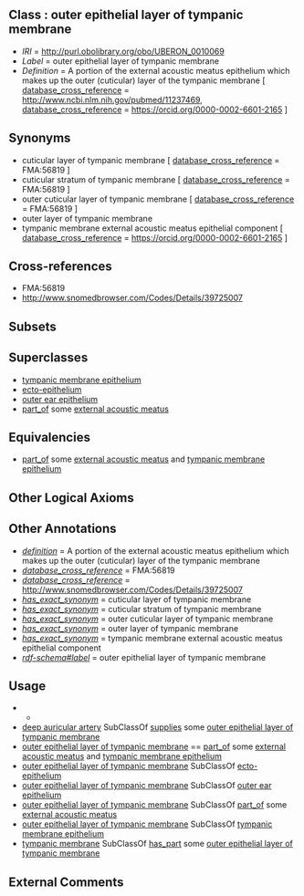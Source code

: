 
## Class : outer epithelial layer of tympanic membrane

 * *IRI* = http://purl.obolibrary.org/obo/UBERON_0010069
 * *Label* = outer epithelial layer of tympanic membrane
 * *Definition* = A portion of the external acoustic meatus epithelium which makes up the outer (cuticular) layer of the tympanic membrane [ [database_cross_reference](../../ef/oboInOwl#hasDbXref.md) = http://www.ncbi.nlm.nih.gov/pubmed/11237469, [database_cross_reference](../../ef/oboInOwl#hasDbXref.md) = https://orcid.org/0000-0002-6601-2165 ]

## Synonyms

 * cuticular layer of tympanic membrane [ [database_cross_reference](../../ef/oboInOwl#hasDbXref.md) = FMA:56819 ]
 * cuticular stratum of tympanic membrane [ [database_cross_reference](../../ef/oboInOwl#hasDbXref.md) = FMA:56819 ]
 * outer cuticular layer of tympanic membrane [ [database_cross_reference](../../ef/oboInOwl#hasDbXref.md) = FMA:56819 ]
 * outer layer of tympanic membrane
 * tympanic membrane external acoustic meatus epithelial component [ [database_cross_reference](../../ef/oboInOwl#hasDbXref.md) = https://orcid.org/0000-0002-6601-2165 ]

## Cross-references

 * FMA:56819
 * http://www.snomedbrowser.com/Codes/Details/39725007

## Subsets


## Superclasses

 * [tympanic membrane epithelium](../../UBERON/47/UBERON_0009647.md)
 * [ecto-epithelium](../../UBERON/71/UBERON_0010371.md)
 * [outer ear epithelium](../../UBERON/14/UBERON_0015814.md)
 * [part_of](../../BFO/50/BFO_0000050.md) some [external acoustic meatus](../../UBERON/52/UBERON_0001352.md)

## Equivalencies

 * [part_of](../../BFO/50/BFO_0000050.md) some [external acoustic meatus](../../UBERON/52/UBERON_0001352.md) and [tympanic membrane epithelium](../../UBERON/47/UBERON_0009647.md)

## Other Logical Axioms


## Other Annotations

 * *[definition](../../IAO/15/IAO_0000115.md)* = A portion of the external acoustic meatus epithelium which makes up the outer (cuticular) layer of the tympanic membrane
 * *[database_cross_reference](../../ef/oboInOwl#hasDbXref.md)* = FMA:56819
 * *[database_cross_reference](../../ef/oboInOwl#hasDbXref.md)* = http://www.snomedbrowser.com/Codes/Details/39725007
 * *[has_exact_synonym](../../ym/oboInOwl#hasExactSynonym.md)* = cuticular layer of tympanic membrane
 * *[has_exact_synonym](../../ym/oboInOwl#hasExactSynonym.md)* = cuticular stratum of tympanic membrane
 * *[has_exact_synonym](../../ym/oboInOwl#hasExactSynonym.md)* = outer cuticular layer of tympanic membrane
 * *[has_exact_synonym](../../ym/oboInOwl#hasExactSynonym.md)* = outer layer of tympanic membrane
 * *[has_exact_synonym](../../ym/oboInOwl#hasExactSynonym.md)* = tympanic membrane external acoustic meatus epithelial component
 * *[rdf-schema#label](../../el/rdf-schema#label.md)* = outer epithelial layer of tympanic membrane

## Usage

 * -
 * [deep auricular artery](../../UBERON/95/UBERON_0014695.md) SubClassOf [supplies](../../RO/78/RO_0002178.md) some [outer epithelial layer of tympanic membrane](../../UBERON/69/UBERON_0010069.md)
 * [outer epithelial layer of tympanic membrane](../../UBERON/69/UBERON_0010069.md) == [part_of](../../BFO/50/BFO_0000050.md) some [external acoustic meatus](../../UBERON/52/UBERON_0001352.md) and [tympanic membrane epithelium](../../UBERON/47/UBERON_0009647.md)
 * [outer epithelial layer of tympanic membrane](../../UBERON/69/UBERON_0010069.md) SubClassOf [ecto-epithelium](../../UBERON/71/UBERON_0010371.md)
 * [outer epithelial layer of tympanic membrane](../../UBERON/69/UBERON_0010069.md) SubClassOf [outer ear epithelium](../../UBERON/14/UBERON_0015814.md)
 * [outer epithelial layer of tympanic membrane](../../UBERON/69/UBERON_0010069.md) SubClassOf [part_of](../../BFO/50/BFO_0000050.md) some [external acoustic meatus](../../UBERON/52/UBERON_0001352.md)
 * [outer epithelial layer of tympanic membrane](../../UBERON/69/UBERON_0010069.md) SubClassOf [tympanic membrane epithelium](../../UBERON/47/UBERON_0009647.md)
 * [tympanic membrane](../../UBERON/64/UBERON_0002364.md) SubClassOf [has_part](../../BFO/51/BFO_0000051.md) some [outer epithelial layer of tympanic membrane](../../UBERON/69/UBERON_0010069.md)

## External Comments

